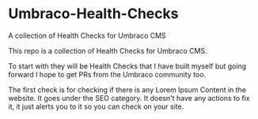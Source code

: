 # Umbraco-Health-Checks
A collection of Health Checks for Umbraco CMS

This repo is a collection of Health Checks for Umbraco CMS.

To start with they will be Health Checks that I have built myself but going forward I hope to get PRs from the Umbraco community too.

The first check is for checking if there is any Lorem Ipsum Content in the website. It goes under the SEO category. It doesn't have any actions to fix it, it just alerts you to it so you can check on your site.
